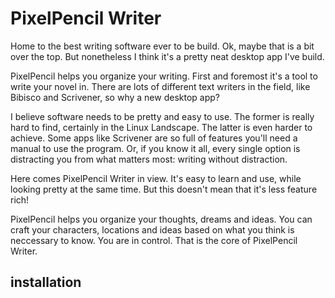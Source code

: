# PixelPencil Writer
Home to the best writing software ever to be build. Ok, maybe that is a bit over the top. But nonetheless I think it's a pretty neat desktop app I've build. 

PixelPencil helps you organize your writing. First and foremost it's a tool to write your novel in. There are lots of different text writers in the field, like Bibisco and Scrivener, so why a new desktop app?

I believe software needs to be pretty and easy to use. The former is really hard to find, certainly in the Linux Landscape. The latter is even harder to achieve. Some apps like Scrivener are so full of features you'll need a manual to use the program. Or, if you know it all, every single option is distracting you from what matters most: writing without distraction.

Here comes PixelPencil Writer in view. It's easy to learn and use, while looking pretty at the same time. But this doesn't mean that it's less feature rich! 

PixelPencil helps you organize your thoughts, dreams and ideas. You can craft your characters, locations and ideas based on what you think is neccessary to know. You are in control. That is the core of PixelPencil Writer.

## installation

